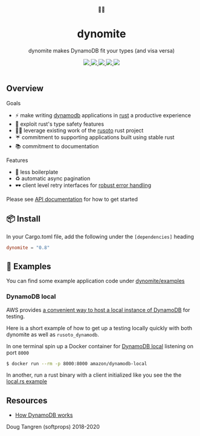 <div align="center">
  🦀🧨
</div>

<h1 align="center">
  dynomite
</h1>

<p align="center">
   dynomite makes DynamoDB fit your types (and visa versa)
</p>

<div align="center">
  <a alt="GitHub Actions" href="https://github.com/softprops/dynomite/actions">
    <img src="https://github.com/softprops/dynomite/workflows/Main/badge.svg"/>
  </a>
  <a alt="crates.io" href="https://crates.io/crates/dynomite">
    <img src="https://img.shields.io/crates/v/dynomite.svg?logo=rust"/>
  </a>
  <a alt="docs.rs" href="http://docs.rs/dynomite">
    <img src="https://docs.rs/dynomite/badge.svg"/>
  </a>
  <a alt="latest docs" href="https://softprops.github.io/dynomite">
   <img src="https://img.shields.io/badge/docs-latest-green.svg"/>
  </a>
  <a alt="license" href="LICENSE">
    <img src="https://img.shields.io/badge/license-MIT-brightgreen.svg"/>
  </a>
</div>

<br />

## Overview

Goals

* ⚡ make writing [dynamodb](https://aws.amazon.com/dynamodb/) applications in [rust](https://www.rust-lang.org/) a productive experience
* 🦀 exploit rust's type safety features
* 👩‍💻 leverage existing work of the [rusoto](https://github.com/rusoto/rusoto) rust project
* ☔ commitment to supporting applications built using stable rust
* 📚 commitment to documentation

Features

* 💌 less boilerplate
* ♻️ automatic async pagination
* 🕶️ client level retry interfaces for [robust error handling](https://docs.aws.amazon.com/amazondynamodb/latest/developerguide/Programming.Errors.html)

Please see [API documentation](https://softprops.github.io/dynomite) for how
to get started

## 📦 Install

In your Cargo.toml file, add the following under the `[dependencies]` heading

```toml
dynomite = "0.8"
```

## 🤸 Examples

You can find some example application code under [dynomite/examples](dynomite/examples)

### DynamoDB local

AWS provides [a convenient way to host a local instance of DynamoDB](https://hub.docker.com/r/amazon/dynamodb-local/) for
testing.

Here is a short example of how to get up a testing locally quickly with both dynomite as well as `rusoto_dynamodb`.

In one terminal spin up a Docker container for [DynamoDB local](https://docs.aws.amazon.com/amazondynamodb/latest/developerguide/DynamoDBLocal.UsageNotes.html) listening on port `8000`

```sh
$ docker run --rm -p 8000:8000 amazon/dynamodb-local
```

In another, run a rust binary with a client initialized like you see the the [local.rs example](dynomite/examples/local.rs)

## Resources

* [How DynamoDB works](https://www.slideshare.net/AmazonWebServices/amazon-dynamodb-under-the-hood-how-we-built-a-hyperscale-database-dat321-aws-reinvent-2018)

Doug Tangren (softprops) 2018-2020